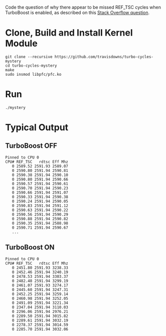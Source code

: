 Code the question of why there appear to be missed REF_TSC cycles when TurboBoost is enabled, 
as described on this [Stack Overflow question](https://stackoverflow.com/q/45472147/149138).

# Clone, Build and Install Kernel Module

```
git clone --recursive https://github.com/travisdowns/turbo-cycles-mystery
cd turbo-cycles-mystery
make
sudo insmod libpfc/pfc.ko
```

# Run
```
./mystery
```

# Typical Output

## TurboBoost OFF

```
Pinned to CPU 0
CPU# REF_TSC   rdtsc Eff Mhz
   0 2589.52 2591.93 2589.07
   0 2590.80 2591.94 2590.81
   0 2590.38 2591.94 2590.10
   0 2590.80 2591.94 2590.66
   0 2590.57 2591.94 2590.61
   0 2590.70 2591.94 2590.23
   0 2590.66 2591.94 2591.07
   0 2590.33 2591.94 2590.38
   0 2590.24 2591.94 2590.05
   0 2590.83 2591.94 2591.12
   0 2590.63 2591.94 2590.22
   0 2590.56 2591.94 2590.29
   0 2590.88 2591.94 2590.82
   0 2590.35 2591.94 2588.98
   0 2590.71 2591.94 2590.67
   ...
```

## TurboBoost ON

```
Pinned to CPU 0
CPU# REF_TSC   rdtsc Eff Mhz
   0 2451.80 2591.93 3238.33
   0 2452.46 2591.94 3240.19
   0 2478.53 2591.94 3303.37
   0 2482.48 2591.94 3299.19
   0 2461.07 2591.93 3274.17
   0 2445.60 2591.94 3247.31
   0 2452.25 2591.94 3259.14
   0 2460.98 2591.94 3252.05
   0 2491.09 2591.94 3221.34
   0 2347.04 2591.94 3110.03
   0 2296.06 2591.94 2976.21
   0 2289.50 2591.94 3015.82
   0 2289.61 2591.94 3032.19
   0 2278.37 2591.94 3014.59
   0 2285.70 2591.94 3032.06
```


